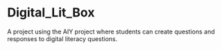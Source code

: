 # Digital_Lit_Box
A project using the AIY project where students can create questions and responses to digital literacy questions.
